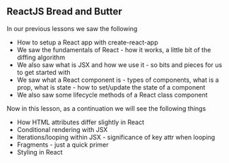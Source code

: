## ReactJS Bread and Butter
In our previous lessons we saw the following
- How to setup a React app with create-react-app
- We saw the fundamentals of React - how it works, a little bit of the diffing algorithm
- We also saw what is JSX and how we use it - so bits and pieces for us to get started with
- We saw what a React component is - types of components, what is a prop, what is state - how to set/update the state of a component
- We also saw some lifecycle methods of a React class component

Now in this lesson, as a continuation we will see the following things
- How HTML attributes differ slightly in React
- Conditional rendering with JSX
- Iterations/looping within JSX - significance of key attr when looping
- Fragments - just a quick primer
- Styling in React
